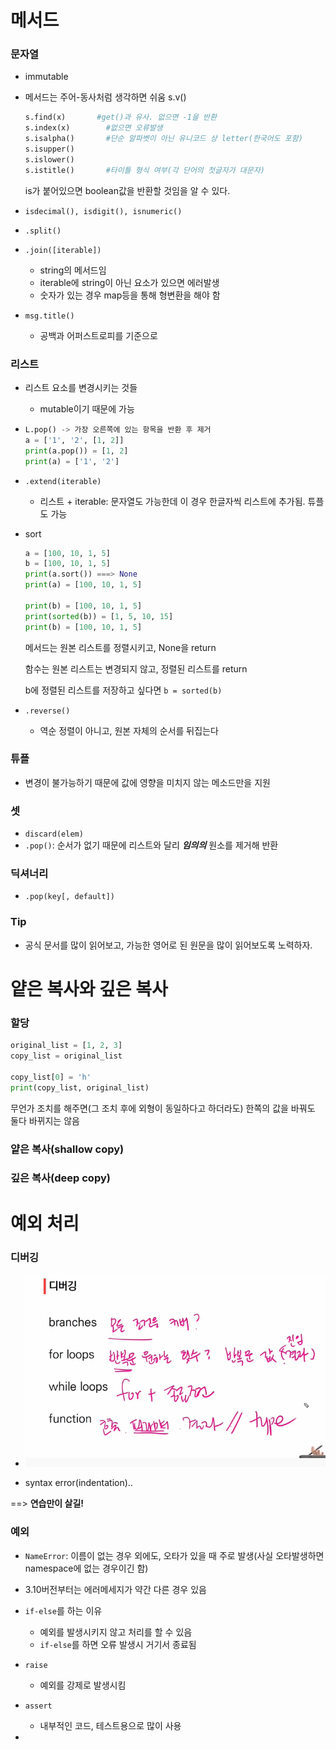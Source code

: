 # 메서드

### 문자열

- immutable

- 메서드는 주어-동사처럼 생각하면 쉬움 s.v()

  ```python
  s.find(x)       #get()과 유사. 없으면 -1을 반환
  s.index(x)		#없으면 오류발생
  s.isalpha()		#단순 알파벳이 아닌 유니코드 상 letter(한국어도 포함)
  s.isupper()
  s.islower()
  s.istitle()		#타이틀 형식 여부(각 단어의 첫글자가 대문자)
  ```

  is가 붙어있으면 boolean값을 반환할 것임을 알 수 있다.

- `isdecimal(), isdigit(), isnumeric()`
- `.split()`
- `.join([iterable])`
  
  - string의 메서드임
  - iterable에 string이 아닌 요소가 있으면 에러발생
  - 숫자가 있는 경우 map등을 통해 형변환을 해야 함
- `msg.title()`
  - 공백과 어퍼스트로피를 기준으로



### 리스트

- 리스트 요소를 변경시키는 것들

  - mutable이기 때문에 가능

- ```python
  L.pop() -> 가장 오른쪽에 있는 항목을 반환 후 제거
  a = ['1', '2', [1, 2]]
  print(a.pop()) = [1, 2]
  print(a) = ['1', '2']
  ```

- `.extend(iterable)`

  - 리스트 + iterable: 문자열도 가능한데 이 경우 한글자씩 리스트에 추가됨. 튜플도 가능

- sort

  ```python
  a = [100, 10, 1, 5]
  b = [100, 10, 1, 5]
  print(a.sort()) ===> None
  print(a) = [100, 10, 1, 5]
  
  print(b) = [100, 10, 1, 5]
  print(sorted(b)) = [1, 5, 10, 15]
  print(b) = [100, 10, 1, 5]
  ```

  메서드는 원본 리스트를 정렬시키고, None을 return

  함수는 원본 리스트는 변경되지 않고, 정렬된 리스트를 return

  b에 정렬된 리스트를 저장하고 싶다면 `b = sorted(b)`

- `.reverse()`

  - 역순 정렬이 아니고, 원본 자체의 순서를 뒤집는다



### 튜플

- 변경이 불가능하기 때문에 값에 영향을 미치지 않는 메소드만을 지원



### 셋

- `discard(elem)`
- `.pop()`: 순서가 없기 때문에 리스트와 달리  ***임의의***  원소를 제거해 반환



### 딕셔너리

- `.pop(key[, default])`



### Tip

- 공식 문서를 많이 읽어보고, 가능한 영어로 된 원문을 많이 읽어보도록 노력하자.





# 얕은 복사와 깊은 복사

### 할당

```python
original_list = [1, 2, 3]
copy_list = original_list

copy_list[0] = 'h'
print(copy_list, original_list)
```

무언가 조치를 해주면(그 조치 후에 외형이 동일하다고 하더라도) 한쪽의 값을 바꿔도 둘다 바뀌지는 않음



### 얕은 복사(shallow copy)



### 깊은 복사(deep copy)







# 예외 처리



### 디버깅

- ![image-20220124152439217](220124_note.assets/image-20220124152439217.png)

- syntax error(indentation)..

==> **연습만이 살길!**



### 예외

- `NameError`: 이름이 없는 경우 외에도, 오타가 있을 때 주로 발생(사실 오타발생하면 namespace에 없는 경우이긴 함)

- 3.10버전부터는 에러메세지가 약간 다른 경우 있음
- `if-else`를 하는 이유
  - 예외를 발생시키지 않고 처리를 할 수 있음
  - `if-else`를 하면 오류 발생시 거기서 종료됨

- `raise`
  - 예외를 강제로 발생시킴
- `assert`
  - 내부적인 코드, 테스트용으로 많이 사용
- 